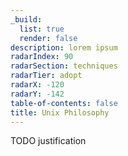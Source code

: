 ```yaml
---
_build:
  list: true
  render: false
description: lorem ipsum
radarIndex: 90
radarSection: techniques
radarTier: adopt
radarX: -120
radarY: -142
table-of-contents: false
title: Unix Philosophy
---
```


TODO justification
